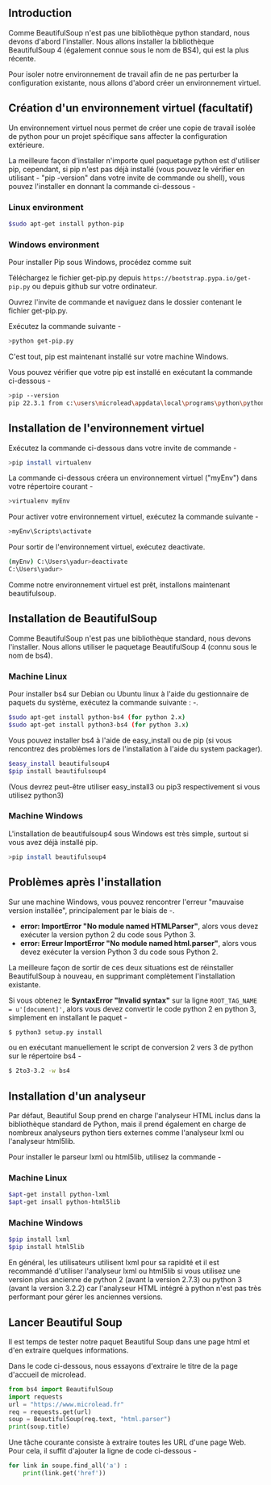 ## Introduction

Comme BeautifulSoup n'est pas une bibliothèque python standard, nous devons d'abord l'installer. Nous allons installer la bibliothèque BeautifulSoup 4 (également connue sous le nom de BS4), qui est la plus récente.

Pour isoler notre environnement de travail afin de ne pas perturber la configuration existante, nous allons d'abord créer un environnement virtuel.

## Création d'un environnement virtuel (facultatif)

Un environnement virtuel nous permet de créer une copie de travail isolée de python pour un projet spécifique sans affecter la configuration extérieure.

La meilleure façon d'installer n'importe quel paquetage python est d'utiliser pip, cependant, si pip n'est pas déjà installé (vous pouvez le vérifier en utilisant - "pip -version" dans votre invite de commande ou shell), vous pouvez l'installer en donnant la commande ci-dessous -

### Linux environment

```bash
$sudo apt-get install python-pip
```

### Windows environment

Pour installer Pip sous Windows, procédez comme suit

Téléchargez le fichier get-pip.py depuis ```https://bootstrap.pypa.io/get-pip.py``` ou depuis github sur votre ordinateur.

Ouvrez l'invite de commande et naviguez dans le dossier contenant le fichier get-pip.py.

Exécutez la commande suivante -

```bash
>python get-pip.py
```

C'est tout, pip est maintenant installé sur votre machine Windows.

Vous pouvez vérifier que votre pip est installé en exécutant la commande ci-dessous -

```bash
>pip --version
pip 22.3.1 from c:\users\microlead\appdata\local\programs\python\python37\lib\site-packages\pip (python 3.7)
```

## Installation de l'environnement virtuel

Exécutez la commande ci-dessous dans votre invite de commande -

```bash
>pip install virtualenv
```

La commande ci-dessous créera un environnement virtuel ("myEnv") dans votre répertoire courant -

```bash
>virtualenv myEnv
```

Pour activer votre environnement virtuel, exécutez la commande suivante -

```bash
>myEnv\Scripts\activate
```

Pour sortir de l'environnement virtuel, exécutez deactivate.

```bash
(myEnv) C:\Users\yadur>deactivate
C:\Users\yadur>
```

Comme notre environnement virtuel est prêt, installons maintenant beautifulsoup.

## Installation de BeautifulSoup

Comme BeautifulSoup n'est pas une bibliothèque standard, nous devons l'installer. Nous allons utiliser le paquetage BeautifulSoup 4 (connu sous le nom de bs4).

### Machine Linux

Pour installer bs4 sur Debian ou Ubuntu linux à l'aide du gestionnaire de paquets du système, exécutez la commande suivante : -.

```bash
$sudo apt-get install python-bs4 (for python 2.x)
$sudo apt-get install python3-bs4 (for python 3.x)
```

Vous pouvez installer bs4 à l'aide de easy_install ou de pip (si vous rencontrez des problèmes lors de l'installation à l'aide du system packager).

```bash
$easy_install beautifulsoup4
$pip install beautifulsoup4
```

(Vous devrez peut-être utiliser easy_install3 ou pip3 respectivement si vous utilisez python3)

### Machine Windows

L'installation de beautifulsoup4 sous Windows est très simple, surtout si vous avez déjà installé pip.

```bash
>pip install beautifulsoup4
```

## Problèmes après l'installation

Sur une machine Windows, vous pouvez rencontrer l'erreur "mauvaise version installée", principalement par le biais de -.

- **error: ImportError "No module named HTMLParser"**, alors vous devez exécuter la version python 2 du code sous Python 3.
- **error: Erreur ImportError "No module named html.parser"**, alors vous devez exécuter la version Python 3 du code sous Python 2.

La meilleure façon de sortir de ces deux situations est de réinstaller BeautifulSoup à nouveau, en supprimant complètement l'installation existante.

Si vous obtenez le **SyntaxError "Invalid syntax"** sur la ligne ```ROOT_TAG_NAME = u'[document]'```, alors vous devez convertir le code python 2 en python 3, simplement en installant le paquet -

```bash
$ python3 setup.py install
```

ou en exécutant manuellement le script de conversion 2 vers 3 de python sur le répertoire bs4 -

```bash
$ 2to3-3.2 -w bs4
```

## Installation d'un analyseur

Par défaut, Beautiful Soup prend en charge l'analyseur HTML inclus dans la bibliothèque standard de Python, mais il prend également en charge de nombreux analyseurs python tiers externes comme l'analyseur lxml ou l'analyseur html5lib.

Pour installer le parseur lxml ou html5lib, utilisez la commande -

### Machine Linux

```bash
$apt-get install python-lxml
$apt-get insall python-html5lib
```

### Machine Windows

```bash
$pip install lxml
$pip install html5lib
```

En général, les utilisateurs utilisent lxml pour sa rapidité et il est recommandé d'utiliser l'analyseur lxml ou html5lib si vous utilisez une version plus ancienne de python 2 (avant la version 2.7.3) ou python 3 (avant la version 3.2.2) car l'analyseur HTML intégré à python n'est pas très performant pour gérer les anciennes versions.

## Lancer Beautiful Soup

Il est temps de tester notre paquet Beautiful Soup dans une page html et d'en extraire quelques informations.

Dans le code ci-dessous, nous essayons d'extraire le titre de la page d'accueil de microlead.

```python
from bs4 import BeautifulSoup
import requests
url = "https://www.microlead.fr"
req = requests.get(url)
soup = BeautifulSoup(req.text, "html.parser")
print(soup.title)
```

Une tâche courante consiste à extraire toutes les URL d'une page Web. Pour cela, il suffit d'ajouter la ligne de code ci-dessous -

```python
for link in soupe.find_all('a') :
    print(link.get('href'))
```